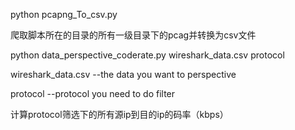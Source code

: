 
python pcapng_To_csv.py

 爬取脚本所在的目录的所有一级目录下的pcag并转换为csv文件


python data_perspective_coderate.py wireshark_data.csv protocol

 wireshark_data.csv --the data you want to perspective
 
 protocol --protocol you need to do filter

计算protocol筛选下的所有源ip到目的ip的码率（kbps）
